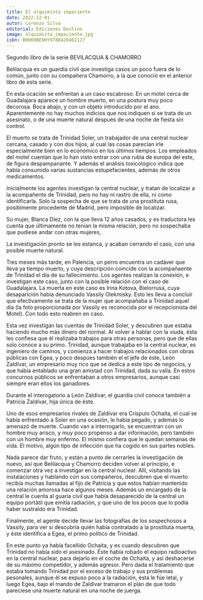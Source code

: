 ```yaml
---
title: El alquimista impaciente
date: 2022-12-01
autor: Lorenzo Silva
editorial: Ediciones Destino
image: alquimista_impaciente.jpg
isbn: B0069BE9HY9788420462127
---
```


Segundo libro de la serie BEVILACQUA & CHAMORRO

Belilacqua es un guardia civil que investiga casos un poco fuera de lo común, junto con su compañera Chamorro, a la que conoció en el anterior libro de esta serie.

En esta ocación se enfrentan a un caso escabroso. En un motel cerca de Guadalajara aparece un hombre muerto, en una postura muy poco decorosa. Boca abajo, y con un objeto introducido por el ano. Aparentemente no hay muchos indicios que nos indiquen si se trata de un asesinato, o de una muerte natural después de una noche de fiesta sin control.

El muerto se trata de Trinidad Soler, un trabajador de una central nuclear cercana, casado y con dos hijos, al cual las cosas parecían irle especialmente bien en lo económico en los últimos tiempos. Los empleados del motel cuentan que lo han visto entrar con una rubia de europa del este, de figura despampanante. Y además el análisis toxicológico indica que había consumido varias sustancias estupefacientes, además de otros medicamentos.

Inicialmente los agentes investigan la central nuclear, y tratan de localizar a la acompañente de Trinidad, pero no hay ni rastro de ella, ni como identificarla. Solo la sospecha de que se trata de una prostituta rusa, posiblmente procedente de Madrid, pero imposible de localizar.

Su mujer, Blanca Díez, con la que lleva 12 años casados, y es traductora les cuenta que últimamente no tenían la misma relación, pero no sospechaba que pudiese andar con otras mujeres,

La investigación pronto se les estanca, y acaban cerrando el caso, con una posible muerte natural.

Tres meses más tarde, en Palencia, un perro encuentra un cadáver que lleva ya tiempo muerto, y cuya descripción coincide con la acompañaente de Trinidad el día de su fallecimiento. Los agentes realizan la conexión, e investigan este caso, junto con la posible relación con el caso de Guadalajara. La muerta en este caso es Irina Kotova, Bielorrusa, cuya desaparición había denunciado Vassily Olekmisky. Esto les lleva a concluír que efectivamente se trata de la mujer que acompañaba a Trinidad aquel día (la foto proporcionada por Vassily es reconocida por el recepcionista del Motel). Con todo esto reabren en caso.

Esta vez investigan las cuentas de Trinidad Soler, y descubren que estaba haciendo mucho más dinero del normal. Al volver a hablar con la viuda, ésta les confiesa que él realizaba trabajos para otras personas, pero que de ellas solo conoce a su primo. Trinidad, aunque trabajaba en la central nuclear, es ingeniero de caminos, y comienza a hacer trabajos relacionados con obras públicas con Egea, y poco despúes también el el jefe de éste, León Zaldívar, un empresario muy rico que se dedica a este tipo de negocios, y que había entablado una gran amistad con Trinidad, dada su valía. En estos concurnos públicos se enfrentaban a otros empresarios, aunque casi siempre eran ellos los ganadores.

Durante el interogatorio a León Zaldívar, el guardía civil conoce también a Patricia Zaldívar, hija única de éste.

Uno de esos empresarios rivales de Zaldívar era Críspulo Ochaíta, el cual se había enfrentado a Soler en una ocasión, le había pegado, y además lo amenazó de muerte. Cuando van a interrogarlo, se encuentran con un hombre muy arisco, y muy poco propenso a dar información, pero también con un hombre muy enfermo. El mismo confiera que le quedan semanas de vida. El motivo, algún tipo de infección que ha cogido en sus partes nobles.

Nada parece dar fruto, y están a punto de cerrarles la investigación de nuevo, así que Belilacqua y Chamorro deciden volver al principio, e comenzar otra vez a investigar en la central nuclear. Allí, visitando las instalaciones y hablando con sus compañeros, descubren que el muerto recibía muchas llamadas al fijo de Patricia y que estos habían mantenido una relación amorosa hace algunos meses. Además un encargado de la central le cuenta al guaria civil que había desaparecido de la central un equipo portátil que emitía radiación, y que uno de los pocos que lo podía haber sustraído era Trinidad.

Finalmente, el agente decide llevar las fotografías de los sospechosos a Vassily, para ver si descubría quién había contratado a la prostituta muerta, y éste identifica a Egea, el primo político de Trinidad.

En este punto ya había facellido Ochaíta, y es cuando descubren que Trinidad no había sido el asesinado. Éste había robado el equipo radioactivo en la central nuclear, para dejarlo en el coche de Ochaíta, y así deshacerse de su máximo competidor, y además agresor. Pero dada el tratamiento que estaba tomando Trinidad por el exceso de trabajo y sus problemas pesonales, aunque él se expuso poco a la radiación, ésta le fúe letal, y luego Egea, bajo el mando de Zaldívar tramaron el plán de que todo pareciese una muerte natural en una noche de juerga.

